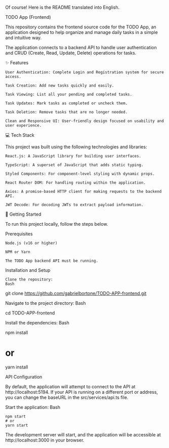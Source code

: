 Of course! Here is the README translated into English.

TODO App (Frontend)

This repository contains the frontend source code for the TODO App, an application designed to help organize and manage daily tasks in a simple and intuitive way.

The application connects to a backend API to handle user authentication and CRUD (Create, Read, Update, Delete) operations for tasks.

✨ Features

    User Authentication: Complete Login and Registration system for secure access.

    Task Creation: Add new tasks quickly and easily.

    Task Viewing: List all your pending and completed tasks.

    Task Updates: Mark tasks as completed or uncheck them.

    Task Deletion: Remove tasks that are no longer needed.

    Clean and Responsive UI: User-friendly design focused on usability and user experience.

💻 Tech Stack

This project was built using the following technologies and libraries:

    React.js: A JavaScript library for building user interfaces.

    TypeScript: A superset of JavaScript that adds static typing.

    Styled Components: For component-level styling with dynamic props.

    React Router DOM: For handling routing within the application.

    Axios: A promise-based HTTP client for making requests to the backend API.

    JWT Decode: For decoding JWTs to extract payload information.

🚀 Getting Started

To run this project locally, follow the steps below.

Prerequisites

    Node.js (v16 or higher)

    NPM or Yarn

    The TODO App backend API must be running.

Installation and Setup

    Clone the repository:
    Bash

git clone https://github.com/gabrielbortone/TODO-APP-frontend.git

Navigate to the project directory:
Bash

cd TODO-APP-frontend

Install the dependencies:
Bash

npm install
# or
yarn install

API Configuration

By default, the application will attempt to connect to the API at http://localhost:5194. If your API is running on a different port or address, you can change the baseURL in the src/services/api.ts file.

Start the application:
Bash

    npm start
    # or
    yarn start

The development server will start, and the application will be accessible at http://localhost:3000 in your browser.
